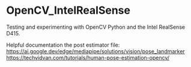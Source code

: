 # OpenCV_IntelRealSense
Testing and experimenting with OpenCV Python and the Intel RealSense D415.

Helpful documentation the post estimator file:
https://ai.google.dev/edge/mediapipe/solutions/vision/pose_landmarker
https://techvidvan.com/tutorials/human-pose-estimation-opencv/